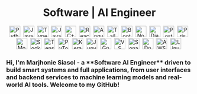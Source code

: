 <h1 align="center">Software | AI Engineer</h1>

<p align="center">
  <!-- Languages -->
  <a href="https://www.python.org" target="_blank" rel="noreferrer"><img src="https://img.icons8.com/color/48/python--v1.png" alt="Python" height="30"/></a> 
  <a href="https://developer.mozilla.org/en-US/docs/Web/JavaScript" target="_blank" rel="noreferrer"><img src="https://img.icons8.com/color/48/javascript.png" alt="JavaScript" height="30"/></a> 
  <a href="https://www.typescriptlang.org/" target="_blank" rel="noreferrer"><img src="https://img.icons8.com/color/48/typescript.png" alt="TypeScript" height="30"/></a> 
  <a href="https://www.java.com" target="_blank" rel="noreferrer"><img src="https://img.icons8.com/color/48/java-coffee-cup-logo.png" alt="Java" height="30"/></a> 
  <a href="https://isocpp.org/" target="_blank" rel="noreferrer"><img src="https://img.icons8.com/color/48/c-plus-plus-logo.png" alt="C++" height="30"/></a> 
  <!-- Frontend -->
  <a href="https://react.dev/" target="_blank" rel="noreferrer"><img src="https://img.icons8.com/color/48/react-native.png" alt="React" height="30"/></a> 
  <a href="https://angular.io/" target="_blank" rel="noreferrer"><img src="https://img.icons8.com/color/48/angularjs.png" alt="Angular" height="30"/></a> 
  <a href="https://tailwindcss.com/" target="_blank" rel="noreferrer"><img src="https://img.icons8.com/color/48/tailwind_css.png" alt="Tailwind CSS" height="30"/></a> 
  <a href="https://getbootstrap.com/" target="_blank" rel="noreferrer"><img src="https://img.icons8.com/color/48/bootstrap.png" alt="Bootstrap" height="30"/></a> 
  <!-- Backend -->
  <a href="https://nodejs.org" target="_blank" rel="noreferrer"><img src="https://img.icons8.com/color/48/nodejs.png" alt="Node.js" height="30"/></a> 
  <a href="https://www.djangoproject.com/" target="_blank" rel="noreferrer"><img src="https://img.icons8.com/color/48/django.png" alt="Django" height="30"/></a> 
  <!-- Databases & ORMs -->
  <a href="https://www.postgresql.org" target="_blank" rel="noreferrer"><img src="https://img.icons8.com/color/48/postgreesql.png" alt="PostgreSQL" height="30"/></a> 
  <a href="https://www.prisma.io/" target="_blank" rel="noreferrer"><img src="https://img.icons8.com/color/48/prisma-orm.png" alt="Prisma" height="30"/></a> 
  <a href="https://www.mongodb.com/" target="_blank" rel="noreferrer"><img src="https://img.icons8.com/color/48/mongo-db.png" alt="MongoDB" height="30"/></a> 
  <a href="https://socket.io/" target="_blank" rel="noreferrer"><img src="https://img.icons8.com/color/48/supabase.png" alt="Socket.io" height="30"/></a> 
  <!-- AI / ML -->
  <a href="https://www.tensorflow.org" target="_blank" rel="noreferrer"><img src="https://img.icons8.com/color/48/tensorflow.png" alt="TensorFlow" height="30"/></a> 
  <a href="https://pytorch.org/" target="_blank" rel="noreferrer"><img src="https://img.icons8.com/fluency/48/pytorch.png" alt="PyTorch" height="30"/></a> 
  <a href="https://keras.io/" target="_blank" rel="noreferrer"><img src="https://img.icons8.com/external-others-inmotus-design/67/FA5252/external-K-alphabet-others-inmotus-design.png" alt="Keras" height="30"/></a> 
  <!-- AI / ML Tools -->
  <a href="https://opencv.org/" target="_blank" rel="noreferrer"><img src="https://img.icons8.com/fluency/48/jupyter.png" alt="Jupyter Lab" height="30"/></a> 
  <a href="https://colab.research.google.com/" target="_blank" rel="noreferrer"><img src="https://img.icons8.com/color/48/google-colab.png" alt="Google Colab" height="30"/></a> 
  <!-- Tools & Platforms -->
  <a href="https://code.visualstudio.com/" target="_blank" rel="noreferrer"><img src="https://img.icons8.com/color/48/visual-studio-code-2019.png" alt="VS Code" height="30"/></a> 
  <a href="https://www.sonarsource.com/products/sonarlint/" target="_blank" rel="noreferrer"><img src="https://img.icons8.com/fluency/48/android-studio--v2.png" alt="SonarLint" height="30"/></a> 
  <a href="https://www.docker.com/" target="_blank" rel="noreferrer"><img src="https://img.icons8.com/color/48/docker.png" alt="Docker" height="30"/></a> 
  <a href="https://aws.amazon.com" target="_blank" rel="noreferrer"><img src="https://img.icons8.com/color/48/amazon-web-services.png" alt="AWS" height="30"/></a> 
  <a href="https://www.linux.org/" target="_blank" rel="noreferrer"><img src="https://img.icons8.com/color/48/linux--v1.png" alt="Linux" height="30"/></a> 
</p>

<h3>Hi, I'm Marjhonie Siasol - a **Software AI Engineer** driven to build smart systems and full applications, from user interfaces and backend services to machine learning models and real-world AI tools. Welcome to my GitHub!</h3>
